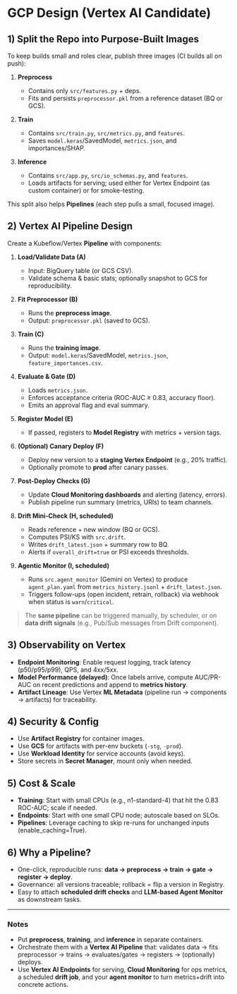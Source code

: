 # GCP Design (Vertex AI Candidate)


## 1) Split the Repo into Purpose-Built Images

To keep builds small and roles clear, publish three images (CI builds all on push):

1. **Preprocess**  
   - Contains only `src/features.py` + deps.  
   - Fits and persists `preprocessor.pkl` from a reference dataset (BQ or GCS).

2. **Train**  
   - Contains `src/train.py`, `src/metrics.py`, and `features`.  
   - Saves `model.keras`/SavedModel, `metrics.json`, and importances/SHAP.

3. **Inference**  
   - Contains `src/app.py`, `src/io_schemas.py`, and `features`.  
   - Loads artifacts for serving; used either for Vertex Endpoint (as custom container) or for smoke-testing.

This split also helps **Pipelines** (each step pulls a small, focused image).

## 2) Vertex AI Pipeline Design

Create a Kubeflow/Vertex **Pipeline** with components:

1. **Load/Validate Data (A)**  
   - Input: BigQuery table (or GCS CSV).  
   - Validate schema & basic stats; optionally snapshot to GCS for reproducibility.

2. **Fit Preprocessor (B)**  
   - Runs the **preprocess image**.  
   - Output: `preprocessor.pkl` (saved to GCS).

3. **Train (C)**  
   - Runs the **training image**.  
   - Output: `model.keras`/SavedModel, `metrics.json`, `feature_importances.csv`.

4. **Evaluate & Gate (D)**  
   - Loads `metrics.json`.  
   - Enforces acceptance criteria (ROC-AUC ≥ 0.83, accuracy floor).  
   - Emits an approval flag and eval summary.

5. **Register Model (E)**  
   - If passed, registers to **Model Registry** with metrics + version tags.

6. **(Optional) Canary Deploy (F)**  
   - Deploy new version to a **staging Vertex Endpoint** (e.g., 20% traffic).  
   - Optionally promote to **prod** after canary passes.

7. **Post-Deploy Checks (G)**  
   - Update **Cloud Monitoring dashboards** and alerting (latency, errors).  
   - Publish pipeline run summary (metrics, URIs) to team channels.

8. **Drift Mini-Check (H, scheduled)**  
   - Reads reference + new window (BQ or GCS).  
   - Computes PSI/KS with `src.drift`.  
   - Writes `drift_latest.json` + summary row to BQ.  
   - Alerts if `overall_drift=true` or PSI exceeds thresholds.

9. **Agentic Monitor (I, scheduled)**  
   - Runs `src.agent_monitor` (Gemini on Vertex) to produce `agent_plan.yaml` from `metrics_history.jsonl` + `drift_latest.json`.  
   - Triggers follow-ups (open incident, retrain, rollback) via webhook when status is `warn`/`critical`.

> The **same pipeline** can be triggered manually, by scheduler, or on **data drift signals** (e.g., Pub/Sub messages from Drift component).

## 3) Observability on Vertex

- **Endpoint Monitoring**: Enable request logging, track latency (p50/p95/p99), QPS, and 4xx/5xx.  
- **Model Performance (delayed)**: Once labels arrive, compute AUC/PR-AUC on recent predictions and append to **metrics history**.  
- **Artifact Lineage**: Use Vertex **ML Metadata** (pipeline run → components → artifacts) for traceability.

## 4) Security & Config

- Use **Artifact Registry** for container images.  
- Use **GCS** for artifacts with per-env buckets (`-stg`, `-prod`).  
- Use **Workload Identity** for service accounts (avoid keys).  
- Store secrets in **Secret Manager**, mount only when needed.

## 5) Cost & Scale

- **Training**: Start with small CPUs (e.g., n1-standard-4) that hit the 0.83 ROC-AUC; scale if needed.  
- **Endpoints**: Start with one small CPU node; autoscale based on SLOs.  
- **Pipelines**: Leverage caching to skip re-runs for unchanged inputs (enable_caching=True).

## 6) Why a Pipeline?

- One-click, reproducible runs: **data → preprocess → train → gate → register → deploy**.  
- Governance: all versions traceable; rollback = flip a version in Registry.  
- Easy to attach **scheduled drift checks** and **LLM-based Agent Monitor** as downstream tasks.

---

### Notes

- Put **preprocess**, **training**, and **inference** in separate containers.  
- Orchestrate them with a **Vertex AI Pipeline** that: validates data → fits preprocessor → trains → evaluates/gates → registers → (optionally) deploys.  
- Use **Vertex AI Endpoints** for serving, **Cloud Monitoring** for ops metrics, a scheduled **drift job**, and your **agent monitor** to turn metrics+drift into concrete actions.
